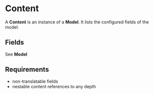# Content

A **Content** is an instance of a **Model**. It lists the configured fields of the model.

## Fields

See **Model**

## Requirements

- non-translatable fields
- nestable content references to any depth